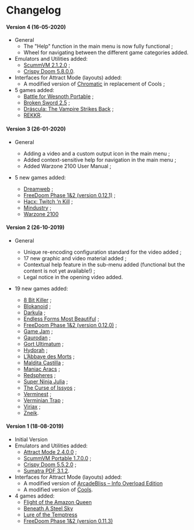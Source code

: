 # Changelog

#### Version 4 (16-05-2020)

* General
	* The "Help" function in the main menu is now fully functional ;
	* Wheel for navigating between the different game categories added.
* Emulators and Utilities added:
	* [ScummVM 2.1.2.0](https://github.com/scummvm) ;
	* [Crispy Doom 5.8.0.0](http://latest.chocolate-doom.org/).
* Interfaces for Attract Mode (layouts) added:
  * A modified version of [Chromatic](https://www.youtube.com/watch?v=DCqdItZW9M0) in replacement of Cools ;
* 5 games added:
	* [Battle for Wesnoth Portable](https://portableapps.com/apps/games/wesnoth_portable) ; 
	* [Broken Sword 2.5](https://www.scummvm.org/frs/extras/Broken%20Sword%202.5/sword25-v1.0.zip) ;
	* [Dráscula: The Vampire Strikes Back](https://www.scummvm.org/frs/extras/Drascula_%20The%20Vampire%20Strikes%20Back/drascula-int-1.0.zip) ;
	* [REKKR](http://manbitesshark.com/downloads.html).
	
#### Version 3 (26-01-2020)

* General
	* Adding a video and a custom output icon in the main menu ; 
	* Added context-sensitive help for navigation in the main menu ; 
	* Added Warzone 2100 User Manual ;

* 5 new games added:
	* [Dreamweb](https://www.scummvm.org/frs/extras/Dreamweb/dreamweb-cd-fr-1.1.zip) ;
	* [FreeDoom Phase 1&2 (version 0.12.1)](https://github.com/freedoom/freedoom/releases/download/v0.12.1/freedoom-0.12.1.zip) ;
	* [Hacx: Twitch ‘n Kill](http://www.drnostromo.com/hacx/files/hacx12.zip) ;
	* [Mindustry](https://anuke.itch.io/mindustry) ;
	* [Warzone 2100](https://sourceforge.net/projects/warzone2100)

#### Version 2 (26-10-2019)

* General
  * Unique re-encoding configuration standard for the video added ;
  * 17 new graphic and video material added ;
  * Contextual help feature in the sub-menu added (functional but the content is not yet available!) ;
  * Legal notice in the opening video added.
  
* 19 new games added:
  * [8 Bit Killer](https://www.locomalito.com/juegos/8bit_killer.zip) ;
  * [Blokanoid](https://www.locomalito.com/juegos/Blokanoid.zip) ;
  * [Darkula](https://www.locomalito.com/juegos/Darkula.zip) ;
  * [Endless Forms Most Beautiful](https://www.locomalito.com/juegos/EFMB.zip) ;
  * [FreeDoom Phase 1&2 (version 0.12.0)](https://github.com/freedoom/freedoom/releases/download/v0.12.0/freedoom-0.12.0.zip) ;
  * [Game Jam](https://www.locomalito.com/juegos/Game_Jam.zip) ;
  * [Gaurodan](https://www.locomalito.com/juegos/Gaurodan_1_1.zip) ;
  * [Gort Ultimatum](https://www.locomalito.com/juegos/Gort_Ultimatum.zip) ;
  * [Hydorah](https://www.locomalito.com/juegos/Hydorah_1_1.zip) ; 
  * [L’Abbaye des Morts](https://www.locomalito.com/juegos/Abbaye_des_morts_1_2.zip) ; 
  * [Maldita Castilla](https://www.locomalito.com/juegos/Maldita_Castilla_1_1.zip) ;
  * [Maniac Aracs](https://www.locomalito.com/juegos/Maniac_Aracs.zip) ; 
  * [Redspheres](https://www.locomalito.com/juegos/RedSpheres.zip) ; 
  * [Super Ninja Julia](https://www.locomalito.com/juegos/Super_Ninja_Julia.zip) ; 
  * [The Curse of Issyos](https://www.locomalito.com/juegos/Curse_of_Issyos.zip) ;
  * [Verminest](https://www.locomalito.com/juegos/Verminest.zip) ; 
  * [Verminian Trap](https://www.locomalito.com/juegos/Verminian_Trap_1_1.zip) ;
  * [Viriax](https://www.locomalito.com/juegos/Viriax_1_1.zip) ;
  * [Zneik](https://www.locomalito.com/juegos/Zneik.zip).

#### Version 1 (18-08-2019)

* Initial Version
* Emulators and Utilities added:
  * [Attract Mode 2.4.0.0](https://github.com/mickelson/attract/releases) ;
  * [ScummVM Portable 1.7.0.0](https://sourceforge.net/projects/scummvm-portable/) ;
  * [Crispy Doom 5.5.2.0](http://latest.chocolate-doom.org/) ;
  * [Sumatra PDF 3.1.2](https://www.sumatrapdfreader.org/dl/SumatraPDF-3.1.2-64.zip).
* Interfaces for Attract Mode (layouts) added:
  * A modified version of [ArcadeBliss – Info Overload Edition](https://github.com/ArcadeBliss/AttractMode-Themes)
  * A modified version of [Cools](https://github.com/mickelson/attract-extra/tree/master/layouts/cools).
* 4 games added:
  * [Flight of the Amazon Queen](https://www.scummvm.org/frs/extras/Flight%20of%20the%20Amazon%20Queen/FOTAQ_Fr_Talkie_1.0.zip)
  * [Beneath A Steel Sky](https://www.scummvm.org/frs/extras/Beneath%20a%20Steel%20Sky/bass-cd-1.2.zip)
  * [Lure of the Temptress](https://www.scummvm.org/frs/extras/Lure%20of%20the%20Temptress/lure-fr-1.1.zip)
  * [FreeDoom Phase 1&2 (version 0.11.3)](https://github.com/freedoom/freedoom/releases/download/v0.11.3/freedoom-0.11.3.zip)
